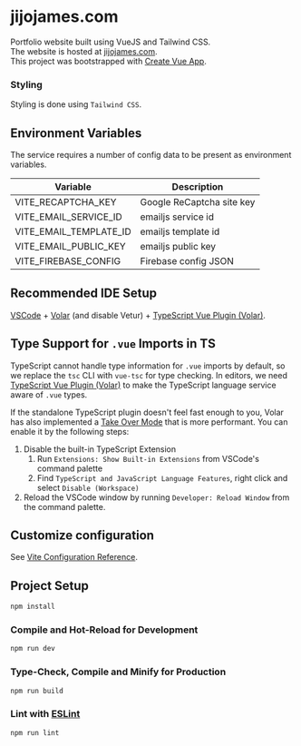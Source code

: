 # jijojames.com

Portfolio website built using VueJS and Tailwind CSS.  
The website is hosted at [jijojames.com](https://jijojames.com).  
This project was bootstrapped with [Create Vue App](https://github.com/vuejs/create-vue).

### Styling

Styling is done using `Tailwind CSS`.

## Environment Variables

The service requires a number of config data to be present as environment variables.

| Variable               | Description               |
| ---------------------- | ------------------------- |
| VITE_RECAPTCHA_KEY     | Google ReCaptcha site key |
| VITE_EMAIL_SERVICE_ID  | emailjs service id        |
| VITE_EMAIL_TEMPLATE_ID | emailjs template id       |
| VITE_EMAIL_PUBLIC_KEY  | emailjs public key        |
| VITE_FIREBASE_CONFIG   | Firebase config JSON      |

## Recommended IDE Setup

[VSCode](https://code.visualstudio.com/) + [Volar](https://marketplace.visualstudio.com/items?itemName=Vue.volar) (and disable Vetur) + [TypeScript Vue Plugin (Volar)](https://marketplace.visualstudio.com/items?itemName=Vue.vscode-typescript-vue-plugin).

## Type Support for `.vue` Imports in TS

TypeScript cannot handle type information for `.vue` imports by default, so we replace the `tsc` CLI with `vue-tsc` for type checking. In editors, we need [TypeScript Vue Plugin (Volar)](https://marketplace.visualstudio.com/items?itemName=Vue.vscode-typescript-vue-plugin) to make the TypeScript language service aware of `.vue` types.

If the standalone TypeScript plugin doesn't feel fast enough to you, Volar has also implemented a [Take Over Mode](https://github.com/johnsoncodehk/volar/discussions/471#discussioncomment-1361669) that is more performant. You can enable it by the following steps:

1. Disable the built-in TypeScript Extension
   1. Run `Extensions: Show Built-in Extensions` from VSCode's command palette
   2. Find `TypeScript and JavaScript Language Features`, right click and select `Disable (Workspace)`
2. Reload the VSCode window by running `Developer: Reload Window` from the command palette.

## Customize configuration

See [Vite Configuration Reference](https://vitejs.dev/config/).

## Project Setup

```sh
npm install
```

### Compile and Hot-Reload for Development

```sh
npm run dev
```

### Type-Check, Compile and Minify for Production

```sh
npm run build
```

### Lint with [ESLint](https://eslint.org/)

```sh
npm run lint
```
